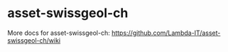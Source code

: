 # asset-swissgeol-ch

More docs for asset-swissgeol-ch: https://github.com/Lambda-IT/asset-swissgeol-ch/wiki
